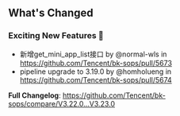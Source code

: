 <!-- Release notes generated using configuration in .github/release.yml at master -->

## What's Changed

### Exciting New Features 🎉

* 新增get_mini_app_list接口 by @normal-wls in https://github.com/Tencent/bk-sops/pull/5673
* pipeline upgrade to 3.19.0 by @homholueng in https://github.com/Tencent/bk-sops/pull/5674


**Full Changelog**: https://github.com/Tencent/bk-sops/compare/V3.22.0...V3.23.0